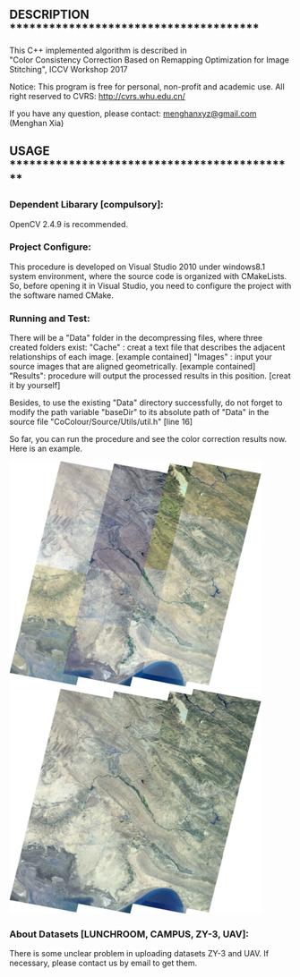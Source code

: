 ## DESCRIPTION **************************************
This C++ implemented algorithm is described in  
"Color Consistency Correction Based on Remapping Optimization for Image Stitching", ICCV Workshop 2017

Notice: This program is free for personal, non-profit and academic use.
All right reserved to CVRS: http://cvrs.whu.edu.cn/

If you have any question, please contact: menghanxyz@gmail.com (Menghan Xia)

## USAGE ********************************************
### Dependent Libarary [compulsory]:
OpenCV 2.4.9 is recommended.

### Project Configure:
This procedure is developed on Visual Studio 2010 under windows8.1 system environment,
where the source code is organized with CMakeLists. So, before opening it in Visual Studio,
you need to configure the project with the software named CMake.

### Running and Test:
There will be a "Data" folder in the decompressing files, where three created folders exist:
"Cache"  : creat a text file that describes the adjacent relationships of each image. [example contained]
"Images" : input your source images that are aligned geometrically. [example contained]
"Results": procedure will output the processed results in this position. [creat it by yourself]

Besides, to use the existing "Data" directory successfully, do not forget to modify the path variable 
"baseDir" to its absolute path of "Data" in the source file "CoColour/Source/Utils/util.h" [line 16]

So far, you can run the procedure and see the color correction results now. Here is an example.

<img src="Docs/orig.png" width="450px"/>	<img src="Docs/ours.png" width="450px"/>

### About Datasets [LUNCHROOM, CAMPUS, ZY-3, UAV]: 
There is some unclear problem in uploading datasets ZY-3 and UAV. If necessary, please contact us by email to get them.